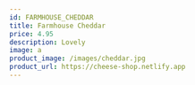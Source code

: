 ```yaml
---
id: FARMHOUSE_CHEDDAR
title: Farmhouse Cheddar
price: 4.95
description: Lovely
image: a
product_image: /images/cheddar.jpg
product_url: https://cheese-shop.netlify.app
---
```

